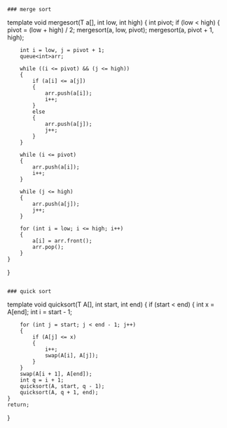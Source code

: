 
```
### merge sort
```
template<typename T>
void mergesort(T a[], int low, int high)
{
	int pivot;
	if (low < high)
	{
		pivot = (low + high) / 2;
		mergesort(a, low, pivot);
		mergesort(a, pivot + 1, high);

		int i = low, j = pivot + 1;
		queue<int>arr;

		while ((i <= pivot) && (j <= high))
		{
			if (a[i] <= a[j])
			{
				arr.push(a[i]);
				i++;
			}
			else
			{
				arr.push(a[j]);
				j++;
			}
		}

		while (i <= pivot)
		{
			arr.push(a[i]);
			i++;
		}

		while (j <= high)
		{
			arr.push(a[j]);
			j++;
		}

		for (int i = low; i <= high; i++)
		{
			a[i] = arr.front();
			arr.pop();
		}
	}
}
``` 

### quick sort

```

template<typename T>
void quicksort(T A[], int start, int end)
{
	if (start < end)
	{
		int x = A[end];
		int i = start - 1;

		for (int j = start; j < end - 1; j++)
		{
			if (A[j] <= x)
			{
				i++;
				swap(A[i], A[j]);
			}
		}
		swap(A[i + 1], A[end]);
		int q = i + 1;
		quicksort(A, start, q - 1);
		quicksort(A, q + 1, end);
	}
	return;
}

```
